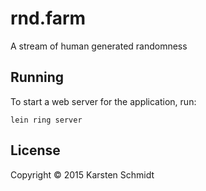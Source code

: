 # rnd.farm

A stream of human generated randomness

## Running

To start a web server for the application, run:

    lein ring server

## License

Copyright © 2015 Karsten Schmidt
